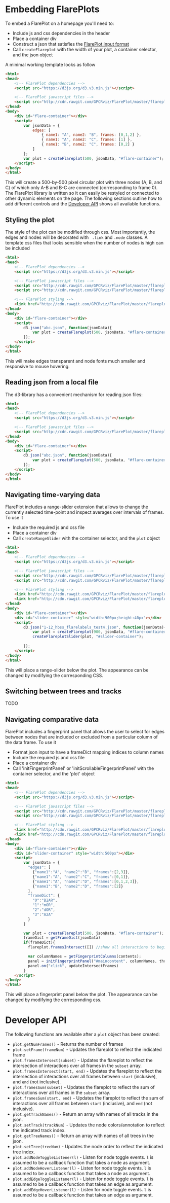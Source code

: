 # Embedding FlarePlots

To embed a FlarePlot on a homepage you'll need to:

 * Include js and css dependencies in the header
 * Place a container div
 * Construct a json that satisfies the [FlarePlot input format](https://github.com/GPCRviz/FlarePlot/tree/master/input)
 * Call `createFlareplot` with the width of your plot, a container selector, and the json object

A minimal working template looks as follow

```html
<html>
<head>
    <!-- FlarePlot dependencies -->
    <script src="https://d3js.org/d3.v3.min.js"></script>

    <!-- FlarePlot javascript files -->
    <script src="http://cdn.rawgit.com/GPCRviz/FlarePlot/master/flareplot-main.js"></script>
</head>
<body>
    <div id="flare-container"></div>
    <script>
        var jsonData = {
            edges: [
                { name1: "A", name2: "B", frames: [0,1,2] },
                { name1: "A", name2: "C", frames: [1] },
                { name1: "B", name2: "C", frames: [0,2] }
            ]
        };
        var plot = createFlareplot(500, jsonData, "#flare-container");
    </script>
</body>
</html>
```
This will create a 500-by-500 pixel circular plot with three nodes (A, B, and C) of which only A-B and B-C are
connected (corresponding to frame 0). The FlarePlot library is written so it can easily be restyled or connected to
other dynamic elements on the page. The
following sections outline how to add different controls and the [Developer API](#Developer-API) shows all available
functions.

## Styling the plot

The style of the plot can be modified through css. Most importantly, the edges and nodes will be decorated with `
.link` and `.node` classes. A template css files that looks sensible when the number of nodes is high can be included
```html
<html>
<head>
    <!-- FlarePlot dependencies -->
    <script src="https://d3js.org/d3.v3.min.js"></script>

    <!-- FlarePlot javascript files -->
    <script src="http://cdn.rawgit.com/GPCRviz/FlarePlot/master/flareplot-main.js"></script>
    <script src="http://cdn.rawgit.com/GPCRviz/FlarePlot/master/flareplot-rangeslider.js"></script>

    <!-- FlarePlot styling -->
    <link href="http://cdn.rawgit.com/GPCRviz/FlarePlot/master/flareplot-main.css" rel="stylesheet"></link>
</head>
<body>
    <div id="flare-container"></div>
    <script>
        d3.json("abc.json", function(jsonData){
            var plot = createFlareplot(500, jsonData, "#flare-container");
        });
    </script>
</body>
</html>
```
This will make edges transparent and node fonts much smaller and responsive to mouse hovering.


## Reading json from a local file

The d3-library has a convenient mechanism for reading json files:
```html
<html>
<head>
    <!-- FlarePlot dependencies -->
    <script src="https://d3js.org/d3.v3.min.js"></script>

    <!-- FlarePlot javascript files -->
    <script src="http://cdn.rawgit.com/GPCRviz/FlarePlot/master/flareplot-main.js"></script>
</head>
<body>
    <div id="flare-container"></div>
    <script>
        d3.json("abc.json", function(jsonData){
            var plot = createFlareplot(500, jsonData, "#flare-container");
        });
    </script>
</body>
</html>
```


## Navigating time-varying data

FlarePlot includes a range-slider extension that allows to change the currently selected time-point and inspect
averages over intervals of frames. To use it
 * Include the required js and css file
 * Place a container div
 * Call `createRangeSlider` with the container selector, and the `plot` object

```html
<html>
<head>
    <!-- FlarePlot dependencies -->
    <script src="https://d3js.org/d3.v3.min.js"></script>

    <!-- FlarePlot javascript files -->
    <script src="http://cdn.rawgit.com/GPCRviz/FlarePlot/master/flareplot-main.js"></script>
    <script src="http://cdn.rawgit.com/GPCRviz/FlarePlot/master/flareplot-rangeslider.js"></script>

    <!-- FlarePlot styling -->
    <link href="http://cdn.rawgit.com/GPCRviz/FlarePlot/master/flareplot-main.css" rel="stylesheet"></link>
    <link href="http://cdn.rawgit.com/GPCRviz/FlarePlot/master/flareplot-rangeslider.css" rel="stylesheet"></link>
</head>
<body>
    <div id="flare-container"></div>
    <div id="slider-container" style="width:900px;height:40px"></div>
    <script>
        d3.json("1-12_hbss_flarelabels_test4.json", function(jsonData){
            var plot = createFlareplot(900, jsonData, "#flare-container");
            createFlareplotSlider(plot, "#slider-container");
          
        });
    </script>
</body>
</html>

```
This will place a range-slider below the plot. The appearance can be changed by modifying the corresponding CSS.

## Switching between trees and tracks

TODO

## Navigating comparative data

FlarePlot includes a fingerprint panel that allows the user to select for edges between nodes that are included or excluded from a particular column of the data frame. To use it
  * Format json input to have a frameDict mapping indices to column names
  * Include the required js and css file
  * Place a container div
  * Call 'initFingerprintPanel' or 'initScrollableFingerprintPanel' with the container selector, and the 'plot' object

```html
<html>
<head>
    <!-- FlarePlot dependencies -->
    <script src="https://d3js.org/d3.v3.min.js"></script>

    <!-- FlarePlot javascript files -->
    <script src="http://cdn.rawgit.com/GPCRviz/FlarePlot/master/flareplot-main.js"></script>
    <script src="http://cdn.rawgit.com/GPCRviz/FlarePlot/master/flareplot-fingerprintpanel.js"></script>

    <!-- FlarePlot styling -->
    <link href="http://cdn.rawgit.com/GPCRviz/FlarePlot/master/flareplot-main.css" rel="stylesheet"></link>
    <link href="http://cdn.rawgit.com/GPCRviz/FlarePlot/master/flareplot-fingerprintpanel.css" rel="stylesheet"></link>
</head>
<body>
    <div id="flare-container"></div>
    <div id="slider-container" style="width:500px"></div>
    <script>
        var jsonData = {
          "edges": [
            {"name1":"A", "name2":"B", "frames":[2,3]},
            {"name1":"A", "name2":"C", "frames":[0,1]},
            {"name1":"A", "name2":"D", "frames":[0,1,2,3]},
            {"name1":"B", "name2":"D", "frames":[2]}
          ],
          "frameDict": {
            "0":"B2AR",
            "1":"mOR",
            "2":"dOR",
            "3":"A2A"
          }
        }

        var plot = createFlareplot(500, jsonData, "#flare-container");
        frameDict = getFrameDict(jsonData)
        if(frameDict){
          flareplot.framesIntersect([]) //show all interactions to begin with

          var columnNames = getFingerprintColumns(contents);
          panel = initFingerprintPanel("#maincontent", columnNames, threeStateSelection, true, '75px');
          panel.on("click", updateIntersectFrames)
        }
    </script>
</body>
</html>
```
This will place a fingerprint panel below the plot. The appearance can be changed by modifying the corresponding css. 

# Developer API

The following functions are available after a `plot` object has been created:
  * `plot.getNumFrames()` - Returns the number of frames
  * `plot.setFrame(frameNum)` - Updates the flareplot to reflect the indicated frame
  * `plot.framesIntersect(subset)` - Updates the flareplot to reflect the intersection of interactions over all frames in the `subset` array.
  * `plot.framesIntersect(start, end)` - Updates the flareplot to reflect the intersection of interactions over all frames between `start` (inclusive), and `end` (not inclusive).
  * `plot.framesSum(subset)` - Updates the flareplot to reflect the sum of interactions over all frames in the `subset` array.
  * `plot.framesSum(start, end)` - Updates the flareplot to reflect the sum of interactions over all frames between `start` (inclusive), and `end` (not inclusive).
  * `plot.getTrackNames()` - Return an array with names of all tracks in the json.
  * `plot.setTrack(trackNum)` - Updates the node colors/annotation to reflect the indicated track index.
  * `plot.getTreeNames()` - Return an array with names of all trees in the json.
  * `plot.setTree(treeNum)` - Updates the node order to reflect the indicated tree index.
  * `plot.addNodeToggleListener(l)` - Listen for node toggle events. `l` is assumed to be a callback function that takes a node as argument.
  * `plot.addNodeHoverListener(l)` - Listen for node toggle events. `l` is assumed to be a callback function that takes a node as argument.
  * `plot.addEdgeToggleListener(l)` - Listen for node toggle events. `l` is assumed to be a callback function that takes an edge as argument.
  * `plot.addEdgeHoverListener(l)` - Listen for node toggle events. `l` is assumed to be a callback function that takes an edge as argument.
